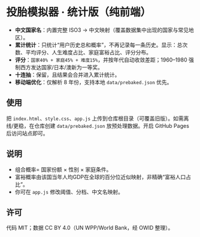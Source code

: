 # 投胎模拟器 · 统计版（纯前端）

- **中文国家名**：内置完整 ISO3 → 中文映射（覆盖数据集中出现的国家与常见地区）。  
- **累计统计**：只统计“用户历史总和概率”，不再记录每一条历史。显示：总次数、平均评分、人生难度占比、家庭富裕占比、评分分布。  
- **评分**：`国家40% + 家庭45% + 难度15%`，并按年代自动收敛差距；1960–1980 强制西方发达国家/日本/澳新为一等奖。  
- **十连抽**：保留，且结果会合并进入累计统计。  
- **移动端优化**：仅解析 8 年份，支持本地 `data/prebaked.json` 优先。

## 使用
把 `index.html`、`style.css`、`app.js` 上传到仓库根目录（可覆盖旧版）。如需离线/更稳，在仓库创建 `data/prebaked.json` 放预处理数据。开启 GitHub Pages 后访问站点即可。

## 说明
- 组合概率= 国家份额 × 性别 × 家庭条件。  
- 富裕概率由该国当年人均GDP在全球的百分位近似映射，非精确“富裕人口占比”。  
- 你可在 `app.js` 修改阈值、分档、中文名映射。

## 许可
代码 MIT；数据 CC BY 4.0（UN WPP/World Bank，经 OWID 整理）。
